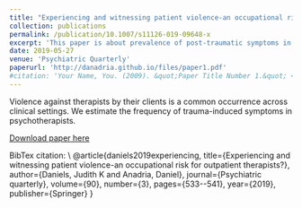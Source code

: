 ```yaml
---
title: "Experiencing and witnessing patient violence-an occupational risk for outpatient therapists?"
collection: publications
permalink: /publication/10.1007/s11126-019-09648-x
excerpt: 'This paper is about prevalence of post-traumatic symptoms in therapists who have been assaulted by their clients.'
date: 2019-05-27
venue: 'Psychiatric Quarterly'
paperurl: 'http://danadria.github.io/files/paper1.pdf'
#citation: 'Your Name, You. (2009). &quot;Paper Title Number 1.&quot; <i>Journal 1</i>. 1(1).'
---
```

Violence against therapists by their clients is a common occurrence across clinical settings. We estimate the frequency of trauma-induced symptoms in psychotherapists.

[Download paper here](http://danadria.github.io/files/paper1.pdf)

BibTex citation:
\ 
@article{daniels2019experiencing,
  title={Experiencing and witnessing patient violence-an occupational risk for outpatient therapists?},
  author={Daniels, Judith K and Anadria, Daniel},
  journal={Psychiatric quarterly},
  volume={90},
  number={3},
  pages={533--541},
  year={2019},
  publisher={Springer}
}